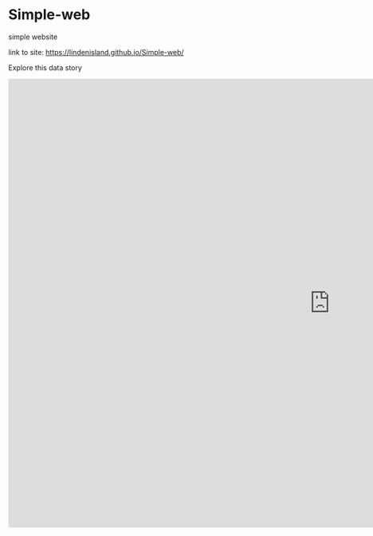 # Simple-web
simple website


link to site: https://lindenisland.github.io/Simple-web/

Explore this data story

<iframe src="https://https://public.tableau.com/shared/P3GBFZFP5?:display_count=y&:origin=viz_share_link?:embed=y&amp;:display_count=yes&amp;publish=yes&amp;amp;:showVizHome=no" width="1290" height="900" scrolling="yes" class="iframe-class" frameborder="0"></iframe>

